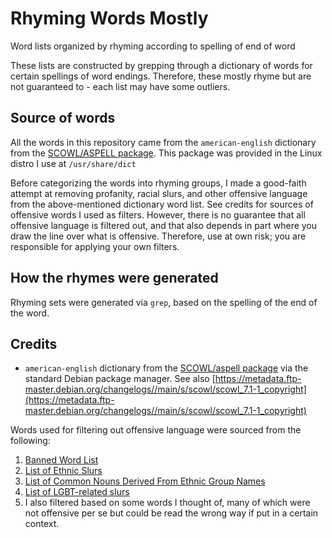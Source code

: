# Rhyming Words Mostly
Word lists organized by rhyming according to spelling of end of word

These lists are constructed by grepping through a dictionary of words for certain spellings of word endings. Therefore, these mostly rhyme but are not guaranteed to - each list may have some outliers.

## Source of words
All the words in this repository came from the ```american-english``` dictionary from the [SCOWL/ASPELL package](http://wordlist.aspell.net/). This package was provided in the Linux distro I use at ```/usr/share/dict```

Before categorizing the words into rhyming groups, I made a good-faith attempt at removing profanity, racial slurs, and other offensive language from the above-mentioned dictionary word list. See credits for sources of offensive words I used as filters. However, there is no guarantee that all offensive language is filtered out, and that also depends in part where you draw the line over what is offensive. Therefore, use at own risk; you are responsible for applying your own filters.

## How the rhymes were generated
Rhyming sets were generated via ```grep```, based on the spelling of the end of the word.

## Credits
- `american-english` dictionary from the [SCOWL/aspell package](http://wordlist.aspell.net/) via the standard Debian package manager. See also [https://metadata.ftp-master.debian.org/changelogs//main/s/scowl/scowl_7.1-1_copyright](https://metadata.ftp-master.debian.org/changelogs//main/s/scowl/scowl_7.1-1_copyright)

Words used for filtering out offensive language were sourced from the following:
1. [Banned Word List](http://www.bannedwordlist.com/)
2. [List of Ethnic Slurs](https://en.wikipedia.org/wiki/List_of_ethnic_slurs)
3. [List of Common Nouns Derived From Ethnic Group Names](https://en.wikipedia.org/wiki/List_of_common_nouns_derived_from_ethnic_group_names)
4. [List of LGBT-related slurs](https://en.wikipedia.org/wiki/List_of_LGBT-related_slurs)
5. I also filtered based on some words I thought of, many of which were not offensive per se but could be read the wrong way if put in a certain context. 
